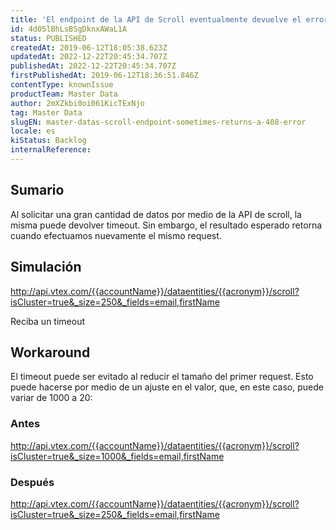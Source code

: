 ```yaml
---
title: 'El endpoint de la API de Scroll eventualmente devuelve el error 408 '
id: 4d05lBhLsBSgDknxAWaL1A
status: PUBLISHED
createdAt: 2019-06-12T18:05:38.623Z
updatedAt: 2022-12-22T20:45:34.707Z
publishedAt: 2022-12-22T20:45:34.707Z
firstPublishedAt: 2019-06-12T18:36:51.846Z
contentType: knownIssue
productTeam: Master Data
author: 2mXZkbi0oi061KicTExNjo
tag: Master Data
slugEN: master-datas-scroll-endpoint-sometimes-returns-a-408-error
locale: es
kiStatus: Backlog
internalReference: 
---
```


## Sumario

Al solicitar una gran cantidad de datos por medio de la API de scroll, la misma puede devolver timeout. Sin embargo, el resultado esperado retorna cuando efectuamos nuevamente el mismo request.  

## Simulación

http://api.vtex.com/{{accountName}}/dataentities/{{acronym}}/scroll?isCluster=true&_size=250&_fields=email,firstName

Reciba un timeout 


## Workaround

El timeout puede ser evitado al reducir el tamaño del primer request. Esto puede hacerse por medio de un ajuste en el valor, que, en este caso, puede variar de 1000 a 20:

### Antes
http://api.vtex.com/{{accountName}}/dataentities/{{acronym}}/scroll?isCluster=true&_size=1000&_fields=email,firstName

### Después 
http://api.vtex.com/{{accountName}}/dataentities/{{acronym}}/scroll?isCluster=true&_size=250&_fields=email,firstName



